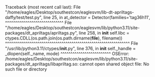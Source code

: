 Traceback (most recent call last):
  File "/home/eagles/Desktop/southestcon/eaglesvm/lib-dt-apriltags-daffy/test/test.py", line 25, in <module>
    at_detector = Detector(families='tag36h11',
                  ^^^^^^^^^^^^^^^^^^^^^^^^^^^^^
  File "/home/eagles/Desktop/southestcon/eaglesvm/lib/python3.11/site-packages/dt_apriltags/apriltags.py", line 258, in __init__
    self.libc = ctypes.CDLL(os.path.join(os.path.dirname(__file__), filename))
                ^^^^^^^^^^^^^^^^^^^^^^^^^^^^^^^^^^^^^^^^^^^^^^^^^^^^^^^^^^^^^^
  File "/usr/lib/python3.11/ctypes/__init__.py", line 376, in __init__
    self._handle = _dlopen(self._name, mode)
                   ^^^^^^^^^^^^^^^^^^^^^^^^^
OSError: /home/eagles/Desktop/southestcon/eaglesvm/lib/python3.11/site-packages/dt_apriltags/libapriltag.so: cannot open shared object file: No such file or directory
